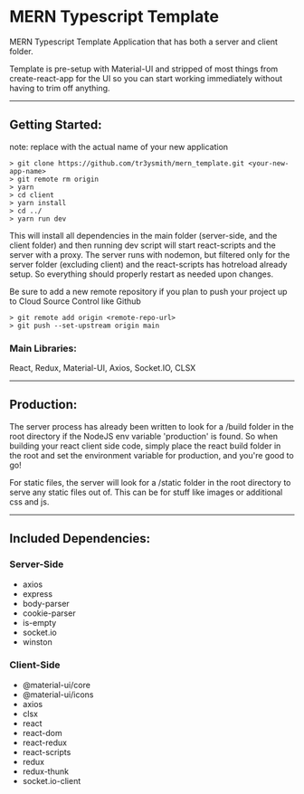 # MERN Typescript Template
MERN Typescript Template Application that has both a server and client folder.

Template is pre-setup with Material-UI and stripped of most things from create-react-app for the UI so you can start working immediately without having to trim off anything.

---
## Getting Started:
note: replace <your-new-app-name> with the actual name of your new application
~~~~
> git clone https://github.com/tr3ysmith/mern_template.git <your-new-app-name>
> git remote rm origin
> yarn
> cd client
> yarn install
> cd ../
> yarn run dev
~~~~
This will install all dependencies in the main folder (server-side, and the client folder) and then running dev script will start react-scripts and the server with a proxy. The server runs with nodemon, but filtered only for the server folder (excluding client) and the react-scripts has hotreload already setup. So everything should properly restart as needed upon changes.

Be sure to add a new remote repository if you plan to push your project up to Cloud Source Control like Github
 ~~~
 > git remote add origin <remote-repo-url>
 > git push --set-upstream origin main
 ~~~

### Main Libraries:

React, Redux, Material-UI, Axios, Socket.IO, CLSX

----

## Production:
The server process has already been written to look for a /build folder in the root directory if the NodeJS env variable 'production' is found. So when building your react client side code, simply place the react build folder in the root and set the environment variable for production, and you're good to go!

For static files, the server will look for a /static folder in the root directory to serve any static files out of. This can be for stuff like images or additional css and js.

---
## Included Dependencies:




### **Server-Side**
 - axios
 - express
 - body-parser
 - cookie-parser
 - is-empty
 - socket.io
 - winston

 ### **Client-Side**
  - @material-ui/core
  - @material-ui/icons
  - axios
  - clsx
  - react
  - react-dom
  - react-redux
  - react-scripts
  - redux
  - redux-thunk
  - socket.io-client
